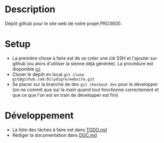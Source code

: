 # Description

Dépôt github pour le site web de notre projet PRO3600.

# Setup

- La première chose à faire est de se créer une clé SSH et l'ajouter sur github (ou alors d'utiliser la sienne déjà générée).
La procédure est disponible [ici](https://docs.github.com/en/authentication/connecting-to-github-with-ssh/generating-a-new-ssh-key-and-adding-it-to-the-ssh-agent).
- Cloner le dépôt en local `git clone git@github.com:Dilydigre/website.git`
- Se placer sur la branche de dev `git checkout dev` pour le développer (on ne commit que sur la *main* quand tout fonctionne correctement et que ce que l'on est en train de développer est fini)

# Développement

- La liste des tâches à faire est dans [TODO.md](TODO.md)
- Rédiger la documentation dans [DOC.md](DOC.md)